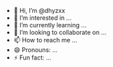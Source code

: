 - 👋 Hi, I’m @dhyzxx
- 👀 I’m interested in ...
- 🌱 I’m currently learning ...
- 💞️ I’m looking to collaborate on ...
- 📫 How to reach me ...
- 😄 Pronouns: ...
- ⚡ Fun fact: ...

<!---
dhyzxx/dhyzxx is a ✨ special ✨ repository because its `README.md` (this file) appears on your GitHub profile.
You can click the Preview link to take a look at your changes.
--->
